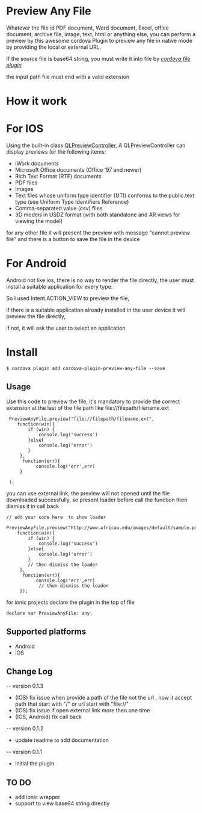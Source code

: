 # Preview Any File
Whatever the file id PDF document, Word document, Excel, office document, archive file, image, text, html or anything else, you can perform a preview by this awesome cordova Plugin to preview any file in native mode by providing the local or external URL.

If the source file is base64 string, you must write it into file by *[cordova file plugin](https://github.com/apache/cordova-plugin-file)*

the input path file must end with a valid extension

# How it work

# For IOS
Using the built-in class [QLPreviewController](https://developer.apple.com/documentation/quicklook/qlpreviewcontroller),
A QLPreviewController can display previews for the following items:
- iWork documents
- Microsoft Office documents (Office ‘97 and newer)
- Rich Text Format (RTF) documents
- PDF files
- Images
- Text files whose uniform type identifier (UTI) conforms to the public.text type (see Uniform Type Identifiers Reference)
- Comma-separated value (csv) files
- 3D models in USDZ format (with both standalone and AR views for viewing the model)

for any other file it will present the preview with message "cannot preview file" and there is a button to save the file in the device

# For Android
Android not like ios, there is no way to render the file directly, the user must install a suitable application for every type.

So I used Intent.ACTION_VIEW to preview the file,

if there is a suitable application already installed in the user device it will preview the file directly,

if not, it will ask the user to select an application

# Install

```
$ cordova plugin add cordova-plugin-preview-any-file --save
```

## Usage

Use this code to preview the file, it's mandatory to provide the correct extension at the last of the file path like 
file://filepath/filename.ext

```
 PreviewAnyFile.preview("file://filepath/filename.ext",
    function(win){ 
        if (win) {
            console.log('success') 
        }else{
            console.log('error')    
        }
     }, 
      function(err){
           console.log('err',err)     
     }
     
 );
```

you can use external link, the preview will not opened until the file downloaded successfully, so present loader before call the function then dismiss it in call back 
```
// add your code here  to show loader
 PreviewAnyFile.preview("http://www.africau.edu/images/default/sample.pdf",
    function(win){ 
        if (win) {
            console.log('success') 
        }else{
            console.log('error')    
        }
        // then dismiss the loader
     }, 
      function(err){
           console.log('err',err)   
            // then dismiss the loader  
     });
```

for ionic projects declare the plugin in the top of file 

```
declare var PreviewAnyFile: any;
```

## Supported platforms
- Android
- iOS

## Change Log
-- version 0.1.3

- (IOS) fix issue when provide a path of the file not the url , now it accept path that start with "/" or url start with "file://"
- (IOS) fix issue if open external link more then one time
- (IOS, Android) fix call back

-- version 0.1.2
* update readme to add documentation 

-- version 0.1.1
* initial the plugin

## TO DO
* add ionic wrapper
* support to view base64 string directly